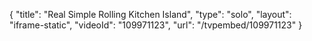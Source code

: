 {
    "title": "Real Simple Rolling Kitchen Island",
    "type": "solo",
    "layout": "iframe-static",
    "videoId": "109971123",
    "url": "\/tvpembed\/109971123"
}